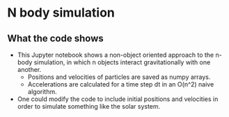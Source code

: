 # N body simulation

## What the code shows
* This Jupyter notebook shows a non-object oriented approach to the n-body simulation, in which n objects interact gravitationally with one another. 
	* Positions and velocities of particles are saved as numpy arrays.
	* Accelerations are calculated for a time step dt in an O(n^2) naive algorithm.
* One could modify the code to include initial positions and velocities in order to simulate something like the solar system.